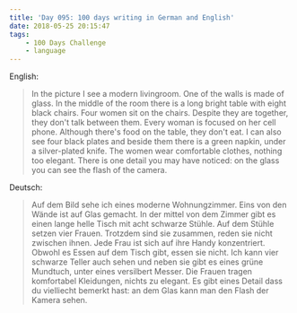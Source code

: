 ```yaml
---
title: 'Day 095: 100 days writing in German and English'
date: 2018-05-25 20:15:47
tags:
    - 100 Days Challenge
    - language
---
```

English:
> In the picture I see a modern livingroom. One of the walls is made of glass. In the middle of the room there is a long bright table with eight black chairs. Four women sit on the chairs. Despite they are together, they don't talk between them. Every woman is focused on her cell phone. Although there's food on the table, they don't eat. I can also see four black plates and beside them there is a green napkin, under a silver-plated knife. The women wear comfortable clothes, nothing too elegant. There is one detail you may have noticed: on the glass you can see the flash of the camera.

Deutsch:
> Auf dem Bild sehe ich eines moderne Wohnungzimmer. Eins von den Wände ist auf Glas gemacht. In der mittel von dem Zimmer gibt es einen lange helle Tisch mit acht schwarze Stühle. Auf dem Stühle setzen vier Frauen. Trotzdem sind sie zusammen, reden sie nicht zwischen ihnen. Jede Frau ist sich auf ihre Handy konzentriert. Obwohl es Essen auf dem Tisch gibt, essen sie nicht. Ich kann vier schwarze Teller auch sehen und neben sie gibt es eines grüne Mundtuch, unter eines versilbert Messer. Die Frauen tragen komfortabel Kleidungen, nichts zu elegant. Es gibt eines Detail dass du vielliecht bemerkt hast: an dem Glas kann man den Flash der Kamera sehen.